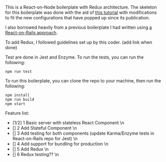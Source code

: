 This is a React-on-Node boilerplate with Redux architecture. The skeleton for this boilerplate was done with the aid of [this tutorial](https://medium.freecodecamp.org/how-to-build-your-own-react-boilerplate-2f8cbbeb9b3f) with modifications to fit the new configurations that have popped up since its publication.

I also borrowed heavily from a previous boilerplate I had written using [a React-on-Rails approach](https://github.com/eliza-jane/react-on-rails-boilerplate).

To add Redux, I followed guidelines set up by this coder. (add link when done)

Test are done in Jest and Enzyme. To run the tests, you can run the following:

`npm run test`

To run this boilerplate, you can clone the repo to your machine, then run the following:

```
npm install
npm run build
npm start
```

Feature list:
- [1/2] 1 Basic server with stateless React Component \n
- [] 2 Add Stateful Component \n
- [] 3 Add testing for both components (update Karma/Enzyme tests in React-on-Rails repo for Jest) \n
- [] 4 Add support for bundling for production \n
- [] 5 Add Redux \n
- [] 6 Redux testing?? \n
